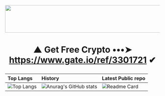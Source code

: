 # <p aling="center"><img src="https://media.giphy.com/media/NcSRM70PbxRbR0PMZJ/giphy.gif" width="728" height="90" /></center></p>

# <p align="center"> ▲ Get Free Crypto •••➤ https://www.gate.io/ref/3301721 ✔ </center>

| Top Langs |   History   | Latest Public repo                 |
| :-------- | :------- | :------------------------- |
| ![Top Langs](https://github-readme-stats.vercel.app/api/top-langs/?username=HACKERS-GE&layout=compact) | ![Anurag's GitHub stats](https://github-readme-stats.vercel.app/api?username=HACKERS-GE&show_icons=true&theme=radical)|![Readme Card](https://github-readme-stats.vercel.app/api/pin/?username=HackersGe&repo=HACKERSGE)
